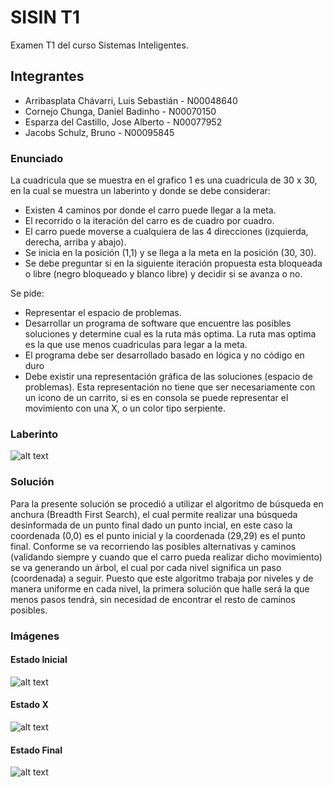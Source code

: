 # SISIN T1

Examen T1 del curso Sistemas Inteligentes.

## Integrantes

* Arribasplata Chávarri, Luis Sebastián - N00048640
* Cornejo Chunga, Daniel Badinho - N00070150
* Esparza del Castillo, Jose Alberto - N00077952
* Jacobs Schulz, Bruno - N00095845

### Enunciado

La cuadricula que se muestra en el grafico 1 es una cuadricula de 30 x 30, en la cual se muestra un laberinto y donde se debe considerar:

* Existen 4 caminos por donde el carro puede llegar a la meta.
* El recorrido o la iteración del carro es de cuadro por cuadro.
* El carro puede moverse a cualquiera de las 4 direcciones (izquierda, derecha, arriba y abajo).
* Se inicia en la posición (1,1) y se llega a la meta en la posición (30, 30).
* Se debe preguntar si en la siguiente iteración propuesta esta bloqueada o libre (negro bloqueado y blanco libre) y decidir si se avanza o no.

Se pide:

* Representar el espacio de problemas.
* Desarrollar un programa de software que encuentre las posibles soluciones y determine cual es la ruta más optima. La ruta mas optima es la que use menos cuadriculas para legar a la meta.
* El programa debe ser desarrollado basado en lógica y no código en duro
* Debe existir una representación gráfica de las soluciones (espacio de problemas). Esta representación no tiene que ser necesariamente con un icono de un carrito, si es en consola se puede representar el movimiento con una X, o un color tipo serpiente.

### Laberinto

![alt text](https://user-images.githubusercontent.com/29410332/80855055-43e39400-8c03-11ea-8d8e-1cde496cbc9c.png "Laberinto")

### Solución

Para la presente solución se procedió a utilizar el algoritmo de búsqueda en anchura (Breadth First Search), el cual permite realizar una búsqueda desinformada de un punto final dado un punto incial, en este caso la coordenada (0,0) es el punto inicial y la coordenada (29,29) es el punto final. Conforme se va recorriendo las posibles alternativas y caminos (validando siempre y cuando que el carro pueda realizar dicho movimiento) se va generando un árbol, el cual por cada nivel significa un paso (coordenada) a seguir. 
Puesto que este algoritmo trabaja por niveles y de manera uniforme en cada nivel, la primera solución que halle será la que menos pasos tendrá, sin necesidad de encontrar el resto de caminos posibles.

### Imágenes

#### Estado Inicial
![alt text](https://user-images.githubusercontent.com/29410332/80855226-07b13300-8c05-11ea-925c-a4746385021b.png "Estado Inicial")

#### Estado X
![alt text](https://user-images.githubusercontent.com/29410332/80855227-0aac2380-8c05-11ea-9dec-54a955416a17.png "Estado X")

#### Estado Final
![alt text](https://user-images.githubusercontent.com/29410332/80855229-0bdd5080-8c05-11ea-8824-93920e861953.png "Estado Final")
